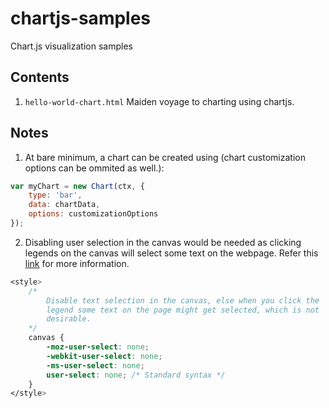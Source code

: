 # chartjs-samples
Chart.js visualization samples

## Contents
1. `hello-world-chart.html` Maiden voyage to charting using chartjs.

## Notes
1. At bare minimum, a chart can be created using (chart customization options 
can be ommited as well.):

```javascript
var myChart = new Chart(ctx, {
    type: 'bar',
    data: chartData,
    options: customizationOptions
});
```

2. Disabling user selection in the canvas would be needed as clicking legends on
the canvas will select some text on the webpage. Refer this [link](https://www.w3schools.com/cssref/css3_pr_user-select.asp)
for more information.

```css
<style>
    /*
        Disable text selection in the canvas, else when you click the
        legend some text on the page might get selected, which is not 
        desirable.
    */
    canvas {
        -moz-user-select: none;
        -webkit-user-select: none;
        -ms-user-select: none;
        user-select: none; /* Standard syntax */
    }
</style>
```